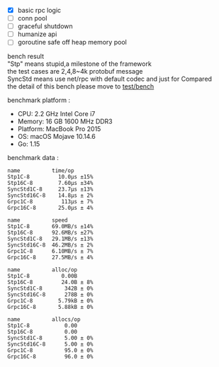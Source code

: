 - [x] basic rpc logic
- [ ] conn pool
- [ ] graceful shutdown
- [ ] humanize api
- [ ] goroutine safe off heap memory pool

bench result  
"Stp" means stupid,a milestone of the framework  
the test cases are 2,4,8~4k protobuf message  
SyncStd means use net/rpc with default codec and just for Compared   
the detail of this bench please move to [test/bench](test/bench)

benchmark platform :
- CPU: 2.2 GHz Intel Core i7
- Memory: 16 GB 1600 MHz DDR3
- Platform: MacBook Pro 2015
- OS: macOS Mojave 10.14.6
- Go: 1.15


benchmark data :
```
name          time/op
Stp1C-8         10.0µs ±15%
Stp16C-8        7.60µs ±34%
SyncStd1C-8     23.7µs ±13%
SyncStd16C-8    14.8µs ± 2%
Grpc1C-8         113µs ± 7%
Grpc16C-8       25.0µs ± 4%

name          speed
Stp1C-8       69.0MB/s ±14%
Stp16C-8      92.6MB/s ±27%
SyncStd1C-8   29.1MB/s ±13%
SyncStd16C-8  46.2MB/s ± 2%
Grpc1C-8      6.10MB/s ± 7%
Grpc16C-8     27.5MB/s ± 4%

name          alloc/op
Stp1C-8          0.00B     
Stp16C-8         24.0B ± 8%
SyncStd1C-8       342B ± 0%
SyncStd16C-8      278B ± 0%
Grpc1C-8        5.79kB ± 0%
Grpc16C-8       5.88kB ± 0%

name          allocs/op
Stp1C-8           0.00     
Stp16C-8          0.00     
SyncStd1C-8       5.00 ± 0%
SyncStd16C-8      5.00 ± 0%
Grpc1C-8          95.0 ± 0%
Grpc16C-8         96.0 ± 0%


```